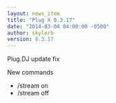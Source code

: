 ```yaml
---
layout: news_item
title: "Plug X 0.3.17"
date: "2014-03-04 04:00:00 -0500"
author: skylerb
version: 0.3.17
---
```


Plug.DJ update fix

New commands

- /stream on
- /stream off